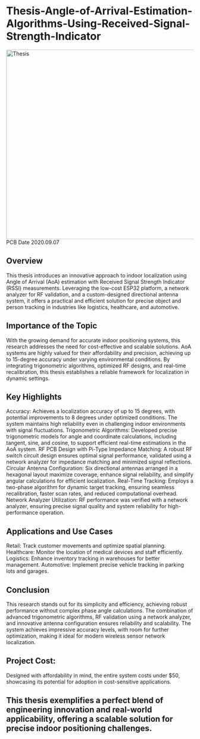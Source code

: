 # Thesis-Angle-of-Arrival-Estimation-Algorithms-Using-Received-Signal-Strength-Indicator

<img width="508" alt="Thesis" src="https://github.com/user-attachments/assets/788264db-6aea-45cf-81aa-25316c83360d" />
PCB Date 2020.09.07

## Overview
This thesis introduces an innovative approach to indoor localization using Angle of Arrival (AoA) estimation with Received Signal Strength Indicator (RSSI) measurements. Leveraging the low-cost ESP32 platform, a network analyzer for RF validation, and a custom-designed directional antenna system, it offers a practical and efficient solution for precise object and person tracking in industries like logistics, healthcare, and automotive.

## Importance of the Topic
With the growing demand for accurate indoor positioning systems, this research addresses the need for cost-effective and scalable solutions. AoA systems are highly valued for their affordability and precision, achieving up to 15-degree accuracy under varying environmental conditions. By integrating trigonometric algorithms, optimized RF designs, and real-time recalibration, this thesis establishes a reliable framework for localization in dynamic settings.

## Key Highlights
Accuracy: Achieves a localization accuracy of up to 15 degrees, with potential improvements to 8 degrees under optimized conditions. The system maintains high reliability even in challenging indoor environments with signal fluctuations.
Trigonometric Algorithms: Developed precise trigonometric models for angle and coordinate calculations, including tangent, sine, and cosine, to support efficient real-time estimations in the AoA system.
RF PCB Design with Pi-Type Impedance Matching: A robust RF switch circuit design ensures optimal signal performance, validated using a network analyzer for impedance matching and minimized signal reflections.
Circular Antenna Configuration: Six directional antennas arranged in a hexagonal layout maximize coverage, enhance signal reliability, and simplify angular calculations for efficient localization.
Real-Time Tracking: Employs a two-phase algorithm for dynamic target tracking, ensuring seamless recalibration, faster scan rates, and reduced computational overhead.
Network Analyzer Utilization: RF performance was verified with a network analyzer, ensuring precise signal quality and system reliability for high-performance operation.

## Applications and Use Cases
Retail: Track customer movements and optimize spatial planning.
Healthcare: Monitor the location of medical devices and staff efficiently.
Logistics: Enhance inventory tracking in warehouses for better management.
Automotive: Implement precise vehicle tracking in parking lots and garages.

## Conclusion
This research stands out for its simplicity and efficiency, achieving robust performance without complex phase angle calculations. The combination of advanced trigonometric algorithms, RF validation using a network analyzer, and innovative antenna configuration ensures reliability and scalability. The system achieves impressive accuracy levels, with room for further optimization, making it ideal for modern wireless sensor network localization.

## Project Cost: 
Designed with affordability in mind, the entire system costs under $50, showcasing its potential for adoption in cost-sensitive applications.

## This thesis exemplifies a perfect blend of engineering innovation and real-world applicability, offering a scalable solution for precise indoor positioning challenges.
